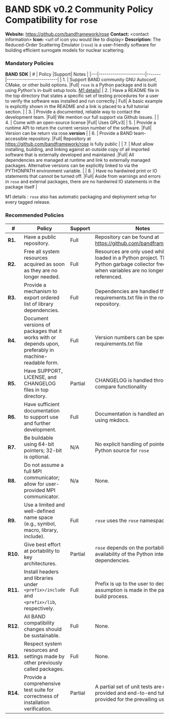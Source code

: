 # BAND SDK v0.2 Community Policy Compatibility for `rose`




**Website:** https://github.com/bandframework/rose
**Contact:** \<contact information\>
**Icon:** \<url of icon you would like to display\>
**Description:**  The Reduced-Order Scattering Emulator (`rose`) is a user-friendly software for building efficient surrogate models for nuclear scattering. 

### Mandatory Policies

**BAND SDK**
| # | Policy                 |Support| Notes                   |
|---|-----------------------|-------|-------------------------|
| 1. | Support BAND community GNU Autoconf, CMake, or other build options. |Full| `rose` is a Python package and is built using Python's in-built setup tools. [M1 details](#m1-details)|
| 2. | Have a README file in the top directory that states a specific set of testing procedures for a user to verify the software was installed and run correctly.| Full| A basic example is explicitly shown in the README and a link is placed to a full tutorial section. |
| 3. | Provide a documented, reliable way to contact the development team. |Full| We mention our full support via Github issues. |
| 4. | Come with an open-source license |Full| Uses GPLv3|
| 5. | Provide a runtime API to return the current version number of the software. |Full| Version can be return via rose.__version__ |
| 6. | Provide a BAND team-accessible repository. |Full| Repository at https://github.com/bandframework/rose is fully public |
| 7. | Must allow installing, building, and linking against an outside copy of all imported software that is externally developed and maintained .|Full| All dependencies are managed at runtime and link to externally managed packages. Alternative versions can be explicitly linked to via the PYTHONPATH environment variable. |
| 8. |  Have no hardwired print or IO statements that cannot be turned off. |Full| Aside from warnings and errors in `rose` and external packages, there are no hardwired IO statements in the package itself |

M1 details <a id="m1-details"></a>: `rose` also has automatic packaging and deployment setup for every tagged release.

### Recommended Policies

| # | Policy                 |Support| Notes                   |
|---|------------------------|-------|-------------------------|
|**R1.**| Have a public repository. |Full| Repository can be found at https://github.com/bandframework/rose |
|**R2.**| Free all system resources acquired as soon as they are no longer needed. |Full| Resources are only used while `rose` is loaded in a Python project. The built-in Python garbage collector frees memory when variables are no longer referenced. |
|**R3.**| Provide a mechanism to export ordered list of library dependencies. |Full| Dependencies are handled through the requirements.txt file in the root of the repository. |
|**R4.**| Document versions of packages that it works with or depends upon, preferably in machine-readable form.  |Full| Version numbers can be specified in the requirements.txt file |
|**R5.**| Have SUPPORT, LICENSE, and CHANGELOG files in top directory.  |Partial| CHANGELOG is handled through Github compare functionality |
|**R6.**| Have sufficient documentation to support use and further development.  |Full| Documentation is handled and built using mkdocs. |
|**R7.**| Be buildable using 64-bit pointers; 32-bit is optional. |N/A| No explicit handling of pointers in the Python source for `rose` |
|**R8.**| Do not assume a full MPI communicator; allow for user-provided MPI communicator. |N/a| None. |
|**R9.**| Use a limited and well-defined name space (e.g., symbol, macro, library, include). |Full| `rose` uses the `rose` namespace |
|**R10.**| Give best effort at portability to key architectures. |Partial| `rose` depends on the portability and availability of the Python interpreter and dependencies. |
|**R11.**| Install headers and libraries under `<prefix>/include` and `<prefix>/lib`, respectively. |Full| Prefix is up to the user to decide. No assumption is made in the package build process. |
|**R12.**| All BAND compatibility changes should be sustainable. |Full| None.|
|**R13.**| Respect system resources and settings made by other previously called packages. |Full| None.|
|**R14.**| Provide a comprehensive test suite for correctness of installation verification. |Partial| A partial set of unit tests are currently provided and end-to-end tutorials are provided for the prevailing use cases.|